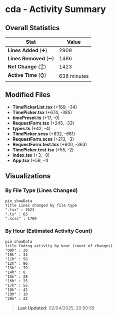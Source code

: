 # cda - Activity Summary 

## Overall Statistics

| Stat                   | Value                                                             |
| ---------------------- | ----------------------------------------------------------------- |
| **Lines Added** (➕)   | 2909                                          |
| **Lines Removed** (➖) | 1486                                        |
| **Net Change** (↕)    | 1423                |
| **Active Time** (⌚)   | 638 minutes |


## Modified Files
- **TimePickerList.tsx** (+169, -34)
- **TimePicker.tsx** (+674, -385)
- **timePreset.ts** (+17, -0)
- **RequestForm.tsx** (+245, -33)
- **types.ts** (+42, -4)
- **TimePicker.scss** (+832, -661)
- **RequestForm.scss** (+213, -3)
- **RequestForm.test.tsx** (+600, -363)
- **TimePicker.test.tsx** (+55, -2)
- **index.tsx** (+3, -0)
- **App.tsx** (+59, -1)

## Visualizations

### By File Type (Lines Changed)

```mermaid
pie showData
title Lines changed by file type
".tsx" : 2623
".ts" : 63
".scss" : 1709
```

### By Hour (Estimated Activity Count)

```mermaid
pie showData
title Coding activity by hour (count of changes)
"09h" : 30
"10h" : 34
"11h" : 58
"12h" : 96
"13h" : 79
"14h" : 8
"15h" : 28
"16h" : 25
"17h" : 55
"18h" : 42
"19h" : 10
"20h" : 22
```


> **Last Updated:** 02/04/2025, 20:50:59